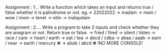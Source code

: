 Assignment : 1...
        Write a function which takes an input and returns true / false whether it is palindrome or not.
        eg.-> 22022022 -> madam -> mam / wow / mom -> tenet -> nitin -> malayalam

Assignment : 2....
        Write a program to take 2 inputs and check whether they are anagram or not. Return true or false. -> fried / fired -> silent / listen -> race / care -> heart / earth -> eat / tea -> abcd / cdba -> abaa / aaab -> earn / near -> earth / mercury ❌ -> abab / abcd ❌
        !NO MORE CONSOLE!